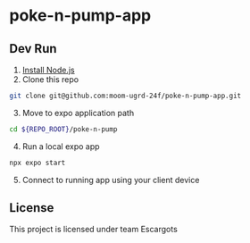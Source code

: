 # poke-n-pump-app

## Dev Run

1. [Install Node.js](https://nodejs.org/en/learn/getting-started/how-to-install-nodejs)
2. Clone this repo
~~~bash
git clone git@github.com:moom-ugrd-24f/poke-n-pump-app.git
~~~
3. Move to expo application path
~~~bash
cd ${REPO_ROOT}/poke-n-pump
~~~
4. Run a local expo app
~~~bash
npx expo start
~~~
5. Connect to running app using your client device

## License
This project is licensed under team Escargots
